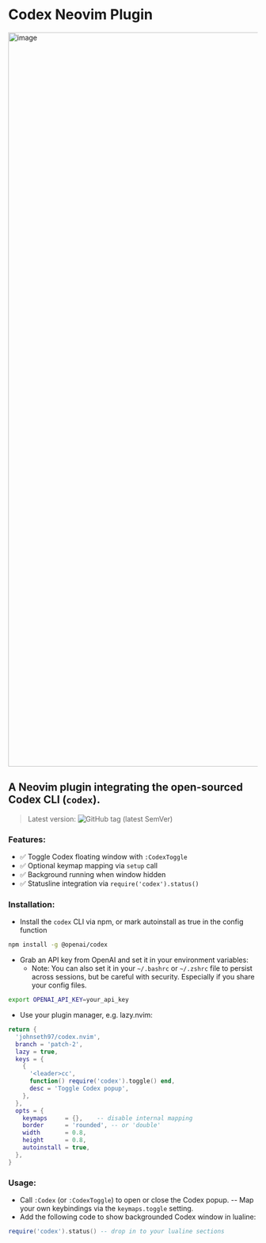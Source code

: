 # Codex Neovim Plugin
<img width="1480" alt="image" src="https://github.com/user-attachments/assets/eac126c5-e71c-4de9-817a-bf4e8f2f6af9" />

## A Neovim plugin integrating the open-sourced Codex CLI (`codex`).
> Latest version: ![GitHub tag (latest SemVer)](https://img.shields.io/github/v/tag/johnseth97/codex.nvim?sort=semver)

### Features:
- ✅ Toggle Codex floating window with `:CodexToggle`
- ✅ Optional keymap mapping via `setup` call
- ✅ Background running when window hidden
- ✅ Statusline integration via `require('codex').status()` 

### Installation:

- Install the `codex` CLI via npm, or mark autoinstall as true in the config function

```bash
npm install -g @openai/codex
```

- Grab an API key from OpenAI and set it in your environment variables:
  - Note: You can also set it in your `~/.bashrc` or `~/.zshrc` file to persist across sessions, but be careful with security. Especially if you share your config files.

```bash
export OPENAI_API_KEY=your_api_key
```

- Use your plugin manager, e.g. lazy.nvim:

```lua
return {
  'johnseth97/codex.nvim',
  branch = 'patch-2',
  lazy = true,
  keys = {
    {
      '<leader>cc',
      function() require('codex').toggle() end,
      desc = 'Toggle Codex popup',
    },
  },
  opts = {
    keymaps     = {},    -- disable internal mapping
    border      = 'rounded', -- or 'double'
    width       = 0.8,
    height      = 0.8,
    autoinstall = true,
  },
}
```

### Usage:
- Call `:Codex` (or `:CodexToggle`) to open or close the Codex popup.
-- Map your own keybindings via the `keymaps.toggle` setting.
- Add the following code to show backgrounded Codex window in lualine:
```lua
require('codex').status() -- drop in to your lualine sections
```
